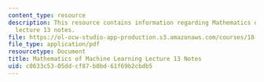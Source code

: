 ```yaml
---
content_type: resource
description: This resource contains information regarding Mathematics of machine learning
  lecture 13 notes.
file: https://ol-ocw-studio-app-production.s3.amazonaws.com/courses/18-657-mathematics-of-machine-learning-fall-2015/c0633c5305ddcf87b0bd61f69b2cbdb5_MIT18_657F15_L13.pdf
file_type: application/pdf
resourcetype: Document
title: Mathematics of Machine Learning Lecture 13 Notes
uid: c0633c53-05dd-cf87-b0bd-61f69b2cbdb5
---
```

